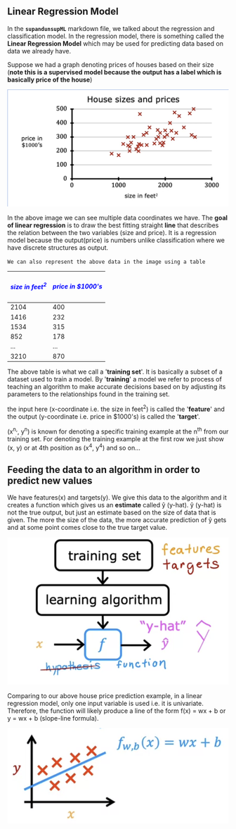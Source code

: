 
## Linear Regression Model
In the **`supandunsupML`** markdown file, we talked about the regression and classification model. In the regression model, there is something called the **Linear Regression Model** which may be used for predicting data based on data we already have.

Suppose we had a graph denoting prices of houses based on their size (**note this is a supervised model because the output has a label which is basically price of the house**)

![House-size-price data comparison](./related%20images/Screenshot%202023-03-11%20at%201.06.02%20AM.png)

In the above image we can see multiple data coordinates we have. The **goal of linear regression** is to draw the best fitting straight **line** that describes the relation between the two variables (size and price). It is a regression model because the output(price) is numbers unlike classification where we have discrete structures as output.

`We can also represent the above data in the image using a table`

| <h5 style="color: blue;">size in feet<sup>2</sup></h5> | <h5 style="color: blue;">price in $1000's</h5> |
|--------------------------------------------------------|------------------------------------------------|
| 2104                                                   | 400                                            |
| 1416                                                   | 232                                            |
| 1534                                                   | 315                                            |
| 852                                                    | 178                                            |
| ...                                                    | ...                                            |
| 3210                                                   | 870                                            |

The above table is what we call a '**training set**'. It is basically a subset of a dataset used to train a model. By '**training**' a model we refer to process of teaching an algorithm to make accurate decisions based on by adjusting its parameters to the relationships found in the training set.

the input here (x-coordinate i.e. the size in feet<sup>2</sup>) is called the '**feature**' and the output (y-coordinate i.e. price in $1000's) is called the '**target**'.

(x<sup>n,</sup>, y<sup>n</sup>) is known for denoting a specific training example at the n<sup>th</sup> from our training set. For denoting the training example at the first row we just show (x, y) or at 4th position as (x<sup>4</sup>, y<sup>4</sup>) and so on...

## Feeding the data to an algorithm in order to predict new values

We have features(x) and targets(y). We give this data to the algorithm and it creates a function which gives us an **estimate** called ŷ (y-hat). ŷ (y-hat) is not the true output, but just an estimate based on the size of data that is given. The more the size of the data, the more accurate prediction of ŷ gets and at some point comes close to the true target value.

![Feeding the data showcase](./related%20images/Feeding.png)

Comparing to our above house price prediction example, in a linear regression model, only one input variable is used i.e. it is univariate. Therefore, the function will likely produce a line of the form f(x) = wx + b or y = wx + b (slope-line formula).

![Linear Function graph](./related%20images/Straight%20line.png)